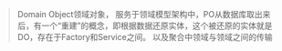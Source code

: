> Domain Object领域对象，
服务于领域模型架构中，PO从数据库取出来后，有一个“重建”的概念，即根据数据还原实体，这个被还原的实体就是DO，存在于Factory和Service之间。
以及聚合中领域与领域之间的传输
